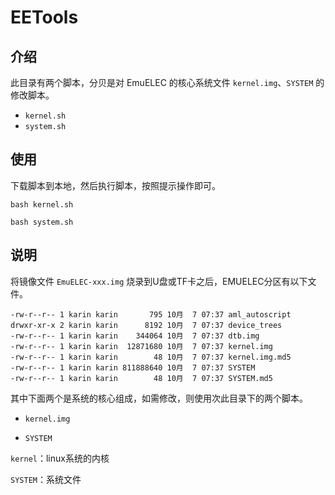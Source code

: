 # EETools

## 介绍

此目录有两个脚本，分贝是对 EmuELEC 的核心系统文件 `kernel.img`、`SYSTEM` 的修改脚本。

- `kernel.sh`
- `system.sh`

## 使用

下载脚本到本地，然后执行脚本，按照提示操作即可。

`bash kernel.sh`

`bash system.sh`

## 说明

将镜像文件 `EmuELEC-xxx.img` 烧录到U盘或TF卡之后，EMUELEC分区有以下文件。

```shell
-rw-r--r-- 1 karin karin       795 10月  7 07:37 aml_autoscript
drwxr-xr-x 2 karin karin      8192 10月  7 07:37 device_trees
-rw-r--r-- 1 karin karin    344064 10月  7 07:37 dtb.img
-rw-r--r-- 1 karin karin  12871680 10月  7 07:37 kernel.img
-rw-r--r-- 1 karin karin        48 10月  7 07:37 kernel.img.md5
-rw-r--r-- 1 karin karin 811888640 10月  7 07:37 SYSTEM
-rw-r--r-- 1 karin karin        48 10月  7 07:37 SYSTEM.md5
```

其中下面两个是系统的核心组成，如需修改，则使用次此目录下的两个脚本。

- `kernel.img`

- `SYSTEM`

`kernel`：linux系统的内核

`SYSTEM`：系统文件

